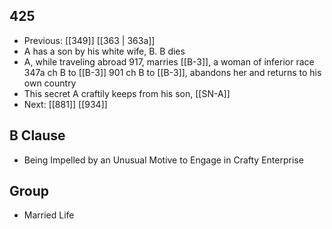 ## 425
- Previous: [[349]] [[363 | 363a]] 
- A has a son by his white wife, B. B dies
- A, while traveling abroad 917, marries [[B-3]], a woman of inferior race 347a ch B to [[B-3]] 901 ch B to [[B-3]], abandons her and returns to his own country
- This secret A craftily keeps from his son, [[SN-A]]
- Next: [[881]] [[934]] 

## B Clause
- Being Impelled by an Unusual Motive to Engage in Crafty Enterprise

## Group
- Married Life


